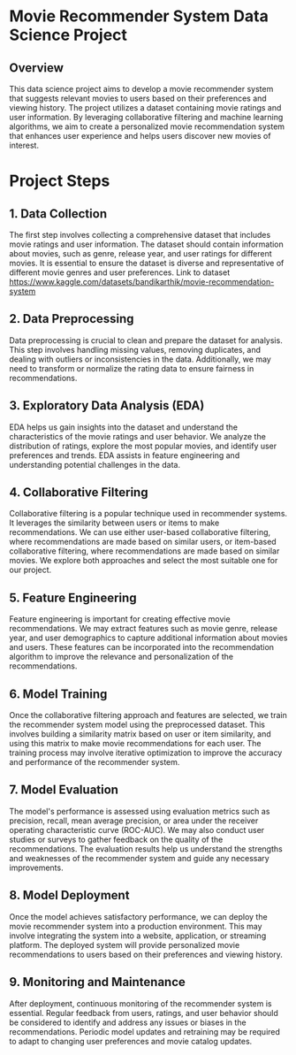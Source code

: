 
# Movie Recommender System Data Science Project
## Overview
This data science project aims to develop a movie recommender system that suggests relevant movies to users based on their preferences and viewing history. The project utilizes a dataset containing movie ratings and user information. By leveraging collaborative filtering and machine learning algorithms, we aim to create a personalized movie recommendation system that enhances user experience and helps users discover new movies of interest.

# Project Steps
## 1. Data Collection
The first step involves collecting a comprehensive dataset that includes movie ratings and user information. The dataset should contain information about movies, such as genre, release year, and user ratings for different movies. It is essential to ensure the dataset is diverse and representative of different movie genres and user preferences. Link to dataset https://www.kaggle.com/datasets/bandikarthik/movie-recommendation-system

## 2. Data Preprocessing
Data preprocessing is crucial to clean and prepare the dataset for analysis. This step involves handling missing values, removing duplicates, and dealing with outliers or inconsistencies in the data. Additionally, we may need to transform or normalize the rating data to ensure fairness in recommendations.

## 3. Exploratory Data Analysis (EDA)
EDA helps us gain insights into the dataset and understand the characteristics of the movie ratings and user behavior. We analyze the distribution of ratings, explore the most popular movies, and identify user preferences and trends. EDA assists in feature engineering and understanding potential challenges in the data.

## 4. Collaborative Filtering
Collaborative filtering is a popular technique used in recommender systems. It leverages the similarity between users or items to make recommendations. We can use either user-based collaborative filtering, where recommendations are made based on similar users, or item-based collaborative filtering, where recommendations are made based on similar movies. We explore both approaches and select the most suitable one for our project.

## 5. Feature Engineering
Feature engineering is important for creating effective movie recommendations. We may extract features such as movie genre, release year, and user demographics to capture additional information about movies and users. These features can be incorporated into the recommendation algorithm to improve the relevance and personalization of the recommendations.

## 6. Model Training
Once the collaborative filtering approach and features are selected, we train the recommender system model using the preprocessed dataset. This involves building a similarity matrix based on user or item similarity, and using this matrix to make movie recommendations for each user. The training process may involve iterative optimization to improve the accuracy and performance of the recommender system.

## 7. Model Evaluation
The model's performance is assessed using evaluation metrics such as precision, recall, mean average precision, or area under the receiver operating characteristic curve (ROC-AUC). We may also conduct user studies or surveys to gather feedback on the quality of the recommendations. The evaluation results help us understand the strengths and weaknesses of the recommender system and guide any necessary improvements.

## 8. Model Deployment
Once the model achieves satisfactory performance, we can deploy the movie recommender system into a production environment. This may involve integrating the system into a website, application, or streaming platform. The deployed system will provide personalized movie recommendations to users based on their preferences and viewing history.

## 9. Monitoring and Maintenance
After deployment, continuous monitoring of the recommender system is essential. Regular feedback from users, ratings, and user behavior should be considered to identify and address any issues or biases in the recommendations. Periodic model updates and retraining may be required to adapt to changing user preferences and movie catalog updates.
